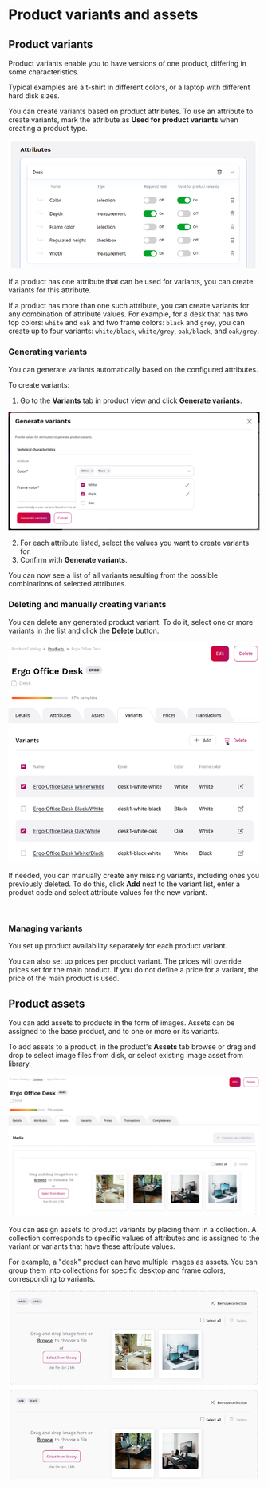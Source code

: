 # Product variants and assets

## Product variants

Product variants enable you to have versions of one product, differing in some characteristics.

Typical examples are a t-shirt in different colors, or a laptop with different hard disk sizes.

You can create variants based on product attributes.
To use an attribute to create variants, mark the attribute as **Used for product variants** when creating a product type.

![Product type definition with attributes used for variants](img/product_type_attr_used_for_variants.png)

If a product has one attribute that can be used for variants, you can create variants for this attribute.

If a product has more than one such attribute, you can create variants for any combination of attribute values.
For example, for a desk that has two top colors: `white` and `oak` and two frame colors: `black` and `grey`,
you can create up to four variants: `white/black`, `white/grey`, `oak/black`, and `oak/grey`.

### Generating variants

You can generate variants automatically based on the configured attributes.

To create variants:

1. Go to the **Variants** tab in product view and click **Generate variants**.

![Generating product variants](img/product_variants_generate.png)

2. For each attribute listed, select the values you want to create variants for.
3. Confirm with **Generate variants**.

You can now see a list of all variants resulting from the possible combinations of selected attributes.

### Deleting and manually creating variants

You can delete any generated product variant.
To do it, select one or more variants in the list and click the **Delete** button.

![Product variant list with option ot delete a variant](img/product_variants_delete.png)

If needed, you can manually create any missing variants, including ones you previously deleted.
To do this, click **Add** next to the variant list, enter a product code and select attribute values for the new variant.

![]()

### Managing variants

You set up product availability separately for each product variant.

You can also set up prices per product variant.
The prices will override prices set for the main product.
If you do not define a price for a variant, the price of the main product is used.

## Product assets

You can add assets to products in the form of images.
Assets can be assigned to the base product, and to one or more or its variants.

To add assets to a product, in the product's **Assets** tab browse or drag and drop to select image files from disk,
or select existing image asset from library.

![Adding assets to a product](img/product_assets.png)

You can assign assets to product variants by placing them in a collection.
A collection corresponds to specific values of attributes and is assigned to the variant or variants
that have these attribute values.

For example, a "desk" product can have multiple images as assets.
You can group them into collections for specific desktop and frame colors,
corresponding to variants.

![Product asset collection](img/product_assets_collections.png)
